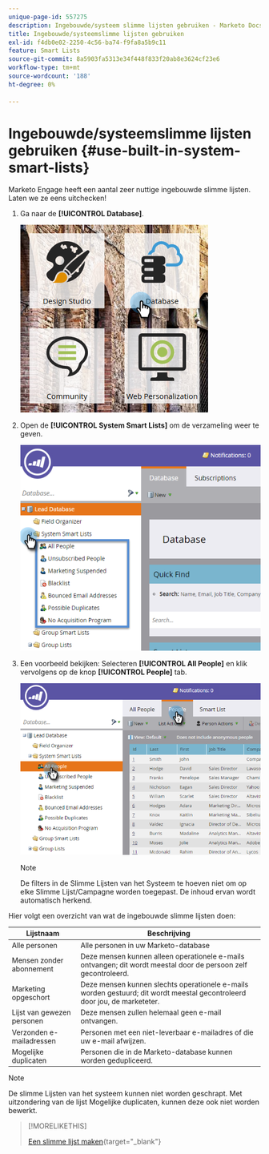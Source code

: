 ```yaml
---
unique-page-id: 557275
description: Ingebouwde/systeem slimme lijsten gebruiken - Marketo Docs - Productdocumentatie
title: Ingebouwde/systeemslimme lijsten gebruiken
exl-id: f4db0e02-2250-4c56-ba74-f9fa8a5b9c11
feature: Smart Lists
source-git-commit: 8a5903fa5313e34f448f833f20ab8e3624cf23e6
workflow-type: tm+mt
source-wordcount: '188'
ht-degree: 0%

---
```


# Ingebouwde/systeemslimme lijsten gebruiken {#use-built-in-system-smart-lists}

Marketo Engage heeft een aantal zeer nuttige ingebouwde slimme lijsten. Laten we ze eens uitchecken!

1. Ga naar de **[!UICONTROL Database]**.

   ![](assets/db.png)

1. Open de **[!UICONTROL System Smart Lists]** om de verzameling weer te geven.

   ![](assets/two.png)

1. Een voorbeeld bekijken: Selecteren **[!UICONTROL All People]** en klik vervolgens op de knop **[!UICONTROL People]** tab.

   ![](assets/three.png)

   >[!NOTE]
   >
   >De filters in de Slimme Lijsten van het Systeem te hoeven niet om op elke Slimme Lijst/Campagne worden toegepast. De inhoud ervan wordt automatisch herkend.

Hier volgt een overzicht van wat de ingebouwde slimme lijsten doen:

| Lijstnaam | Beschrijving |
|---|---|
| Alle personen | Alle personen in uw Marketo-database |
| Mensen zonder abonnement | Deze mensen kunnen alleen operationele e-mails ontvangen; dit wordt meestal door de persoon zelf gecontroleerd. |
| Marketing opgeschort | Deze mensen kunnen slechts operationele e-mails worden gestuurd; dit wordt meestal gecontroleerd door jou, de marketeter. |
| Lijst van gewezen personen | Deze mensen zullen helemaal geen e-mail ontvangen. |
| Verzonden e-mailadressen | Personen met een niet-leverbaar e-mailadres of die uw e-mail afwijzen. |
| Mogelijke duplicaten | Personen die in de Marketo-database kunnen worden gedupliceerd. |

>[!NOTE]
>
>De slimme Lijsten van het systeem kunnen niet worden geschrapt. Met uitzondering van de lijst Mogelijke duplicaten, kunnen deze ook niet worden bewerkt.

>[!MORELIKETHIS]
>
>[Een slimme lijst maken](/help/marketo/product-docs/core-marketo-concepts/smart-lists-and-static-lists/creating-a-smart-list/create-a-smart-list.md){target="_blank"}
